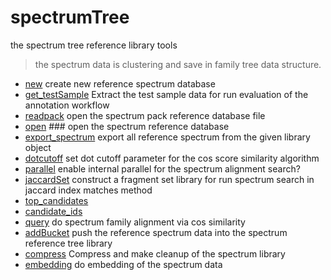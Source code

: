 ﻿# spectrumTree

the spectrum tree reference library tools
> the spectrum data is clustering and save in family 
>  tree data structure.

+ [new](spectrumTree/new.1) create new reference spectrum database
+ [get_testSample](spectrumTree/get_testSample.1) Extract the test sample data for run evaluation of the annotation workflow
+ [readpack](spectrumTree/readpack.1) open the spectrum pack reference database file
+ [open](spectrumTree/open.1) ### open the spectrum reference database
+ [export_spectrum](spectrumTree/export_spectrum.1) export all reference spectrum from the given library object
+ [dotcutoff](spectrumTree/dotcutoff.1) set dot cutoff parameter for the cos score similarity algorithm
+ [parallel](spectrumTree/parallel.1) enable internal parallel for the spectrum alignment search?
+ [jaccardSet](spectrumTree/jaccardSet.1) construct a fragment set library for run spectrum search in jaccard index matches method
+ [top_candidates](spectrumTree/top_candidates.1) 
+ [candidate_ids](spectrumTree/candidate_ids.1) 
+ [query](spectrumTree/query.1) do spectrum family alignment via cos similarity
+ [addBucket](spectrumTree/addBucket.1) push the reference spectrum data into the spectrum reference tree library
+ [compress](spectrumTree/compress.1) Compress and make cleanup of the spectrum library
+ [embedding](spectrumTree/embedding.1) do embedding of the spectrum data

